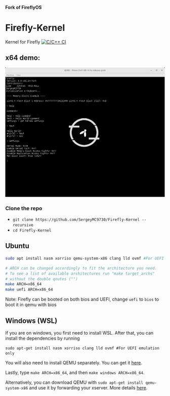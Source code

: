 **Fork of FireflyOS**

# Firefly-Kernel
Kernel for Firefly
[![C/C++ CI](https://github.com/SergeyMC9730/Firefly-Kernel/actions/workflows/c-cpp.yml/badge.svg)](https://github.com/SergeyMC9730/Firefly-Kernel/actions/workflows/c-cpp.yml)

## x64 demo:
![Firefly](docs/2021-09-25_144520.png)

### Clone the repo 
 * `git clone https://github.com/SergeyMC9730/Firefly-Kernel --recursive`
 * `cd Firefly-Kernel`

## Ubuntu 

```bash
sudo apt install nasm xorriso qemu-system-x86 clang lld ovmf #For UEFI emulation only
```

```bash
# ARCH can be changed accordingly to fit the architecture you need.
# To see a list of available architectures run "make target_archs"
# without the double qoutes ("")
make ARCH=x86_64
make uefi ARCH=x86_64
```
Note: Firefly can be booted on both bios and UEFI, change `uefi` to `bios` to boot it in qemu with bios


## Windows (WSL)

If you are on windows, you first need to install WSL. After that, you can install the dependencies by running 

```
sudo apt-get install nasm xorriso clang lld ovmf #For UEFI emulation only
```

You will also need to install QEMU separately. You can get it [here](https://www.qemu.org/download/).

Lastly, type `make ARCH=x86_64`, and then `make windows ARCH=x86_64`.

Alternatively, you can download QEMU with `sudo apt-get install qemu-system-x86` and use it by forwarding your xserver. More details [here](https://stackoverflow.com/questions/61110603/how-to-set-up-working-x11-forwarding-on-wsl2).

